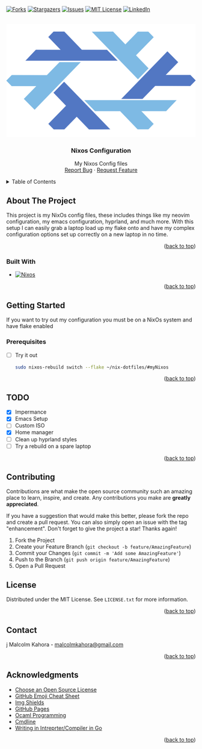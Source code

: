<!-- Improved compatibility of back to top link: See: https://github.com/othneildrew/Best-README-Template/pull/73 -->
<a id="readme-top"></a>
<!--
*** Thanks for checking out the Best-README-Template. If you have a suggestion
*** that would make this better, please fork the repo and create a pull request
*** or simply open an issue with the tag "enhancement".
*** Don't forget to give the project a star!
*** Thanks again! Now go create something AMAZING! :D
-->



<!-- PROJECT SHIELDS -->
<!--
*** I'm using markdown "reference style" links for readability.
*** Reference links are enclosed in brackets [ ] instead of parentheses ( ).
*** See the bottom of this document for the declaration of the reference variables
*** for contributors-url, forks-url, etc. This is an optional, concise syntax you may use.
*** https://www.markdownguide.org/basic-syntax/#reference-style-links
-->
[![Forks][forks-shield]][forks-url]
[![Stargazers][stars-shield]][stars-url]
[![Issues][issues-shield]][issues-url]
[![MIT License][license-shield]][license-url]
[![LinkedIn][linkedin-shield]][linkedin-url]



<!-- PROJECT LOGO -->
<br />
<div align="center">
  <a href="https://github.com/othneildrew/Best-README-Template">
    <img src="./nixos.svg" alt="Logo" width="1007" height="300">
  </a>

  <h3 align="center">Nixos Configuration</h3>

  <p align="center">
    My Nixos Config files
    <br />
    <a href="https://github.com/k-kahora/Maml/issues/new?labels=bug&template=bug-report---.md">Report Bug</a>
    ·
    <a href="https://github.com/k-kahora/Maml/issues/new?labels=enhancement&template=feature-request---.md">Request Feature</a>
  </p>
</div>



<!-- TABLE OF CONTENTS -->
<details>
  <summary>Table of Contents</summary>
  <ol>
    <li>
      <a href="#about-the-project">About The Project</a>
      <ul>
        <li><a href="#built-with">Built With</a></li>
        <li><a href="#built-on">Built on</a></li>
      </ul>
    </li>
    <li>
      <a href="#getting-started">Getting Started</a>
      <ul>
        <li><a href="#prerequisites">Prerequisites</a></li>
        <li><a href="#installation">Installation</a></li>
      </ul>
    </li>
    <li><a href="#usage">Usage</a></li>
    <li><a href="#roadmap">Roadmap</a></li>
    <li><a href="#contributing">Contributing</a></li>
    <li><a href="#license">License</a></li>
    <li><a href="#contact">Contact</a></li>
    <li><a href="#acknowledgments">Acknowledgments</a></li>
  </ol>
</details>



<!-- ABOUT THE PROJECT -->
## About The Project

This project is my NixOs config files, these includes things like my neovim configuration, my emacs configuration, hyprland, and much more.  With this setup I can easily grab a laptop load up my flake onto and have my complex configuration options set up correctly on a new laptop in no time.

<p align="right">(<a href="#readme-top">back to top</a>)</p>

### Built With

* [![Nixos][Nixos-url]][Nixos.com]

<p align="right">(<a href="#readme-top">back to top</a>)</p>

<!-- GETTING STARTED -->
## Getting Started

If you want to try out my configuration you must be on a NixOs system and have flake enabled

### Prerequisites

* [ ] Try it out
  ```sh
  sudo nixos-rebuild switch --flake ~/nix-dotfiles/#myNixos
  ```
  
<p align="right">(<a href="#readme-top">back to top</a>)</p>

<!-- ROADMAP -->
## TODO

- [x] Impermance
- [x] Emacs Setup
- [ ] Custom ISO 
- [x] Home manager
- [ ] Clean up hyprland styles
- [ ] Try a rebuild on a spare laptop

<p align="right">(<a href="#readme-top">back to top</a>)</p>



<!-- CONTRIBUTING -->
## Contributing

Contributions are what make the open source community such an amazing place to learn, inspire, and create. Any contributions you make are **greatly appreciated**.

If you have a suggestion that would make this better, please fork the repo and create a pull request. You can also simply open an issue with the tag "enhancement".
Don't forget to give the project a star! Thanks again!

1. Fork the Project
2. Create your Feature Branch (`git checkout -b feature/AmazingFeature`)
3. Commit your Changes (`git commit -m 'Add some AmazingFeature'`)
4. Push to the Branch (`git push origin feature/AmazingFeature`)
5. Open a Pull Request

<!-- LICENSE -->
## License

Distributed under the MIT License. See `LICENSE.txt` for more information.

<p align="right">(<a href="#readme-top">back to top</a>)</p>

<!-- CONTACT -->
## Contact
j
Malcolm Kahora - malcolmkahora@gmail.com


<p align="right">(<a href="#readme-top">back to top</a>)</p>



<!-- ACKNOWLEDGMENTS -->
## Acknowledgments

* [Choose an Open Source License](https://choosealicense.com)
* [GitHub Emoji Cheat Sheet](https://www.webpagefx.com/tools/emoji-cheat-sheet)
* [Img Shields](https://shields.io)
* [GitHub Pages](https://pages.github.com)
* [Ocaml Programming](https://cs3110.github.io/textbook/cover.html)
* [Cmdline](https://erratique.ch/software/cmdliner)
* [Writing in Intreprter/Compiler in Go](https://interpreterbook.com/)

<p align="right">(<a href="#readme-top">back to top</a>)</p>



<!-- MARKDOWN LINKS & IMAGES -->
<!-- https://www.markdownguide.org/basic-syntax/#reference-style-links -->
[forks-shield]: https://img.shields.io/github/forks/k-kahora/Maml.svg?style=for-the-badge
[forks-url]: https://github.com/k-kahora/Maml/network/members
[stars-shield]: https://img.shields.io/github/stars/k-kahora/Best-README-Template.svg?style=for-the-badge
[stars-url]: https://github.com/k-kahora/writing-an-interpreter-in-ocaml/stargazers
[issues-shield]: https://img.shields.io/github/issues/k-kahora/Best-README-Template.svg?style=for-the-badge
[issues-url]: https://github.com/k-kahora/Maml/issues
[license-shield]: https://img.shields.io/github/license/k-kahora/Best-README-Template.svg?style=for-the-badge
[license-url]: https://github.com/k-kahora/Maml/blob/master/LICENSE.txt
[linkedin-shield]: https://img.shields.io/badge/-LinkedIn-black.svg?style=for-the-badge&logo=linkedin&colorB=555
[linkedin-url]: https://linkedin.com/in/othneildrew
[product-screenshot]: images/screenshot.png
[Next.js]: https://img.shields.io/badge/next.js-000000?style=for-the-badge&logo=nextdotjs&logoColor=white
[Next-url]: https://nextjs.org/
[React.js]: https://img.shields.io/badge/React-20232A?style=for-the-badge&logo=react&logoColor=61DAFB
[React-url]: https://reactjs.org/
[Vue.js]: https://img.shields.io/badge/Vue.js-35495E?style=for-the-badge&logo=vuedotjs&logoColor=4FC08D
[Vue-url]: https://vuejs.org/
[Angular.io]: https://img.shields.io/badge/Angular-DD0031?style=for-the-badge&logo=angular&logoColor=white
[Angular-url]: https://angular.io/
[Svelte.dev]: https://img.shields.io/badge/Svelte-4A4A55?style=for-the-badge&logo=svelte&logoColor=FF3E00
[Svelte-url]: https://svelte.dev/
[Laravel.com]: https://img.shields.io/badge/Laravel-FF2D20?style=for-the-badge&logo=laravel&logoColor=white
[Laravel-url]: https://laravel.com
[Bootstrap.com]: https://img.shields.io/badge/Bootstrap-563D7C?style=for-the-badge&logo=bootstrap&logoColor=white
[Bootstrap-url]: https://getbootstrap.com
[JQuery.com]: https://img.shields.io/badge/jQuery-0769AD?style=for-the-badge&logo=jquery&logoColor=white
[JQuery-url]: https://jquery.com 
[Ocaml.com]: https://img.shields.io/badge/Ocaml-%23?style=for-the-badge&logo=Ocaml&logoColor=white&logoSize=auto&labelColor=%23EC6813&color=%23EC6813
[Ocaml-url]: https://ocaml.com 
[Nixos-url]: https://img.shields.io/badge/Nixos-%23?style=for-the-badge&logo=Nixos&logoSize=auto&color=grey
[Nixos.com]:https://nixos.org/
